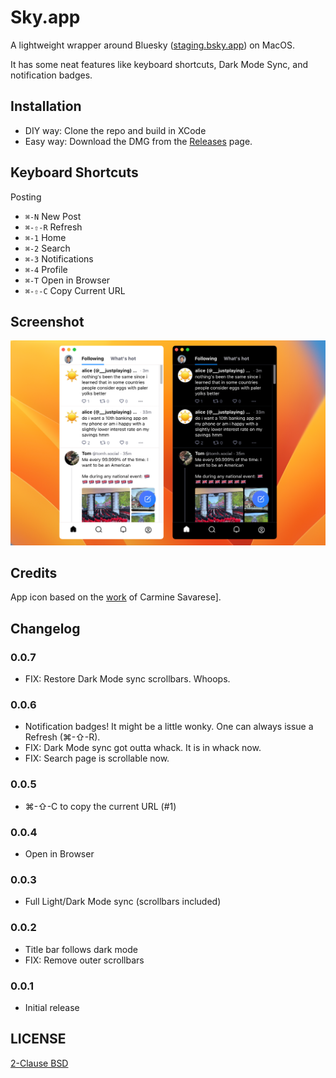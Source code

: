 # Sky.app

A lightweight wrapper around Bluesky ([staging.bsky.app](https://staging.bsky.app/)) on MacOS.

It has some neat features like keyboard shortcuts, Dark Mode Sync️, and notification badges.

## Installation

* DIY way: Clone the repo and build in XCode
* Easy way: Download the DMG from the [Releases](https://github.com/jcsalterego/Sky/releases) page.

## Keyboard Shortcuts

Posting

* `⌘-N` New Post
* `⌘-⇧-R` Refresh
* `⌘-1` Home
* `⌘-2` Search
* `⌘-3` Notifications
* `⌘-4` Profile
* `⌘-T` Open in Browser
* `⌘-⇧-C` Copy Current URL

## Screenshot

![](docs/screenshot.png)

## Credits

App icon based on the [work](https://unsplash.com/photos/KVVpx8M10OY) of Carmine Savarese].

## Changelog

### 0.0.7

* FIX: Restore Dark Mode sync scrollbars. Whoops.

### 0.0.6

* Notification badges! It might be a little wonky. One can always issue a Refresh (⌘-⇧-R).
* FIX: Dark Mode sync got outta whack. It is in whack now.
* FIX: Search page is scrollable now.

### 0.0.5

* ⌘-⇧-C to copy the current URL (#1)

### 0.0.4

* Open in Browser

### 0.0.3

* Full Light/Dark Mode sync (scrollbars included)

### 0.0.2

* Title bar follows dark mode
* FIX: Remove outer scrollbars

### 0.0.1

* Initial release

## LICENSE

[2-Clause BSD](LICENSE)
